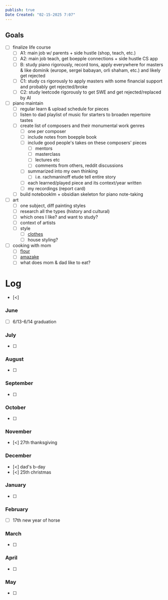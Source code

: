 ```yaml
---
publish: true
Date Created: "02-15-2025 7:07"
---
```

## Goals
 - [ ] finalize life course
	 - [ ] A1: main job w/ parents + side hustle (shop, teach, etc.)
	 - [ ] A2: main job teach, get boepple connections + side hustle CS app
	 - [ ] B: study piano rigorously, record tons, apply everywhere for masters & like dominik (europe, sergei babayan, orli shaham, etc.) and likely get rejected
	 - [ ] C1: study cs rigorously to apply masters with some financial support and probably get rejected/broke
	 - [ ] C2: study leetcode rigorously to get SWE and get rejected/replaced by AI
 - [ ] piano maintain
	 - [ ] regular learn & upload schedule for pieces
	 - [ ] listen to dad playlist of music for starters to broaden repertoire tastes
	 - [ ] create list of composers and their monumental work genres
		 - [ ] one per composer
		 - [ ] include notes from boepple book
		 - [ ] include good people's takes on these composers' pieces
			 - [ ] mentors
			 - [ ] masterclass
			 - [ ] lectures etc
			 - [ ] comments from others, reddit discussions
		 - [ ] summarized into my own thinking
			 - [ ] i.e. rachmaninoff etude tell entire story
		 - [ ] each learned/played piece and its context/year written
		 - [ ] my recordings (report card)
	 - [ ] build notebooklm + obsidian skeleton for piano note-taking
 - [ ] art 
	 - [ ] one subject, diff painting styles 
	 - [ ] research all the types (history and cultural)
	 - [ ] which ones I like? and want to study?
	 - [ ] context of artists
	 - [ ] style
		 - [ ] [clothes](https://bbs.wenxuecity.com/bbs/style/2351879.html)
		 - [ ] house styling?
 - [ ] cooking with mom
	 - [ ] [flour]([https://www.youtube.com/watch?v=clHXyw3rN4w&ab_channel=%E8%BA%BA%E5%B9%B3%E6%90%AD%E5%AD%90](https://www.youtube.com/watch?v=clHXyw3rN4w&ab_channel=%E8%BA%BA%E5%B9%B3%E6%90%AD%E5%AD%90))
	 - [ ] [amazake](https://www.justonecookbook.com/amazake/)
	 - [ ] what does mom & dad like to eat? 
# Log
- [<] 

### June
- [ ] 6/13-6/14 graduation
### July
- [ ] 
### August
- [ ] 
### September
- [ ] 
### October
- [ ] 
### November
- [<] 27th thanksgiving
### December
- [<] dad's b-day
- [<] 25th christmas
### January
- [ ] 
### February
- [ ] 17th new year of horse
### March
- [ ] 
### April
- [ ] 
### May
- [ ] 